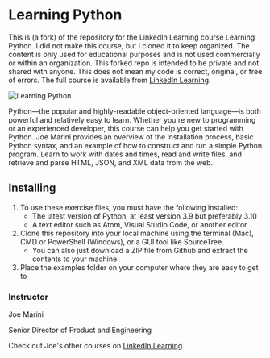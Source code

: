 # Learning Python
This is (a fork) of the repository for the LinkedIn Learning course Learning Python. I did not make this course, but I cloned it to keep organized. The content is only used for educational purposes and is not used commercially or within an organization.  This forked repo is intended to be private and not shared with anyone. This does not mean my code is correct, original, or free of errors. The full course is available from [LinkedIn Learning][lil-course-url].

![Learning Python][lil-thumbnail-url] 

Python—the popular and highly-readable object-oriented language—is both powerful and relatively easy to learn. Whether you're new to programming or an experienced developer, this course can help you get started with Python. Joe Marini provides an overview of the installation process, basic Python syntax, and an example of how to construct and run a simple Python program. Learn to work with dates and times, read and write files, and retrieve and parse HTML, JSON, and XML data from the web.

## Installing
1. To use these exercise files, you must have the following installed:
	- The latest version of Python, at least version 3.9 but preferably 3.10
    - A text editor such as Atom, Visual Studio Code, or another editor
2. Clone this repository into your local machine using the terminal (Mac), CMD or PowerShell (Windows), or a GUI tool like SourceTree. 
    - You can also just download a ZIP file from Github and extract the contents to your machine.
3. Place the examples folder on your computer where they are easy to get to


### Instructor

Joe Marini 
                            
Senior Director of Product and Engineering

                            

Check out Joe's other courses on [LinkedIn Learning](https://www.linkedin.com/learning/instructors/joe-marini).

[lil-course-url]: https://www.linkedin.com/learning/learning-python-14393370
[lil-thumbnail-url]: https://cdn.lynda.com/course/2896241/2896241-1637338967910-16x9.jpg

